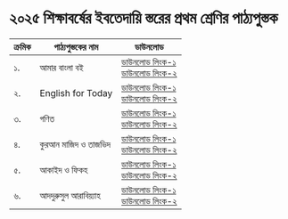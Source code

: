 # ২০২৫ শিক্ষাবর্ষের ইবতেদায়ি স্তরের প্রথম শ্রেণির পাঠ্যপুস্তক

| ক্রমিক | পাঠ্যপুস্তকের নাম | ডাউনলোড |
| --- | --- | --- |
| ১. | আমার বাংলা বই | [ডাউনলোড লিংক-১](https://drive.google.com/file/d/1MTbykaBdc1bTfeqNN5_W0RzPNlG_EVak/view?usp=drive_link)<br>[ডাউনলোড লিংক-২](https://drive.egovcloud.gov.bd/index.php/s/qh7CyjZUc26CFcq) |
| ২. | English for Today | [ডাউনলোড লিংক-১](https://drive.google.com/file/d/1vLgwbT2DOz8NoVgdZHoSpWvHzYpPPZ-n/view?usp=drive_link)<br>[ডাউনলোড লিংক-২](https://drive.egovcloud.gov.bd/index.php/s/DBiiF1MbRgRP9Va) |
| ৩. | গণিত | [ডাউনলোড লিংক-১](https://drive.google.com/file/d/1UZ0x1s4AGar08nVm9ui71cERwv_MB1rk/view?usp=drive_link)<br>[ডাউনলোড লিংক-২](https://drive.egovcloud.gov.bd/index.php/s/UNQNDSZaZfWp2bL) |
| ৪. | কুরআন মাজিদ ও তাজভিদ | [ডাউনলোড লিংক-১](https://drive.google.com/file/d/1zf5MIClKLODj3VHOJ90WlziDVUgyUBRk/view?usp=drive_link)<br>[ডাউনলোড লিংক-২](https://drive.egovcloud.gov.bd/index.php/s/6ET8TulZwc6BmZO) |
| ৫. | আকাইদ ও ফিকহ | [ডাউনলোড লিংক-১](https://drive.google.com/file/d/1swNHksMRhc0ypKFJ10tAPcbTOZ-EglFE/view?usp=drive_link)<br>[ডাউনলোড লিংক-২](https://drive.egovcloud.gov.bd/index.php/s/Uz30EhDnJavibOK) |
| ৬. | আদদুরুসুল আরাবিয়্যাহ | [ডাউনলোড লিংক-১](https://drive.google.com/file/d/1Vll8p6RZUF9kWOnrG0ZDeU9rPvjevHqK/view?usp=drive_link)<br>[ডাউনলোড লিংক-২](https://drive.egovcloud.gov.bd/index.php/s/frpwvX26cCCf2Hh) |